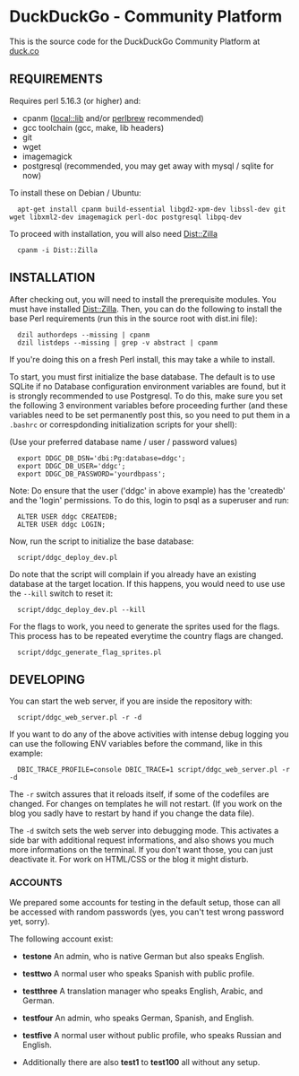 # DuckDuckGo - Community Platform

This is the source code for the DuckDuckGo Community Platform at [duck.co](https://duck.co/)

## REQUIREMENTS

Requires perl 5.16.3 (or higher) and:

- cpanm ([local::lib](https://metacpan.org/pod/local::lib) and/or [perlbrew](http://perlbrew.pl/) recommended)
- gcc toolchain (gcc, make, lib headers)
- git
- wget
- imagemagick
- postgresql (recommended, you may get away with mysql / sqlite for now)

To install these on Debian / Ubuntu:

```
  apt-get install cpanm build-essential libgd2-xpm-dev libssl-dev git wget libxml2-dev imagemagick perl-doc postgresql libpq-dev
```

To proceed with installation, you will also need [Dist::Zilla](https://metacpan.org/pod/Dist::Zilla)

```
  cpanm -i Dist::Zilla
```

## INSTALLATION

After checking out, you will need to install the prerequisite modules. You must have
installed [Dist::Zilla](https://metacpan.org/pod/Dist::Zilla).  Then, you can do the
following to install the base Perl requirements (run this in the source root with
dist.ini file):

```
  dzil authordeps --missing | cpanm
  dzil listdeps --missing | grep -v abstract | cpanm
```

If you're doing this on a fresh Perl install, this may take a while to install.

To start, you must first initialize the base database. The default is to use
SQLite if no Database configuration environment variables are found, but it
is strongly recommended to use Postgresql. To do this, make sure you set
the following 3 environment variables before proceeding further (and these
variables need to be set permanently post this, so you need to put them in
a `.bashrc` or correspdonding initialization scripts for your shell):

(Use your preferred database name / user / password values)

```
  export DDGC_DB_DSN='dbi:Pg:database=ddgc';
  export DDGC_DB_USER='ddgc';
  export DDGC_DB_PASSWORD='yourdbpass';
```

Note: Do ensure that the user ('ddgc' in above example) has the 'createdb'
and the 'login' permissions. To do this, login to psql as a superuser and run:

```
  ALTER USER ddgc CREATEDB;
  ALTER USER ddgc LOGIN;
```

Now, run the script to initialize the base database:

```
  script/ddgc_deploy_dev.pl
```

Do note that the script will complain if you already have an existing database
at the target location. If this happens, you would need to use use the
`--kill` switch to reset it:

```
  script/ddgc_deploy_dev.pl --kill
```

For the flags to work, you need to generate the sprites used for the flags. This
process has to be repeated everytime the country flags are changed.

```
  script/ddgc_generate_flag_sprites.pl
```

## DEVELOPING

You can start the web server, if you are inside the repository with:

```
  script/ddgc_web_server.pl -r -d
```

If you want to do any of the above activities with intense debug logging you can
use the following ENV variables before the command, like in this example:

```
  DBIC_TRACE_PROFILE=console DBIC_TRACE=1 script/ddgc_web_server.pl -r -d
```

The `-r` switch assures that it reloads itself, if some of the codefiles are
changed. For changes on templates he will not restart. (If you work on the blog
you sadly have to restart by hand if you change the data file).

The `-d` switch sets the web server into debugging mode. This activates a side
bar with additional request informations, and also shows you much more
informations on the terminal. If you don't want those, you can just deactivate
it. For work on HTML/CSS or the blog it might disturb.

### ACCOUNTS

We prepared some accounts for testing in the default setup, those can all be
accessed with random passwords (yes, you can't test wrong password yet, sorry).

The following account exist:

- **testone** An admin, who is native German but also speaks English.

- **testtwo** A normal user who speaks Spanish with public profile.

- **testthree** A translation manager who speaks English, Arabic, and German.

- **testfour** An admin, who speaks German, Spanish, and English.

- **testfive** A normal user without public profile, who speaks Russian and
   English.

- Additionally there are also **test1** to **test100** all without any setup.
